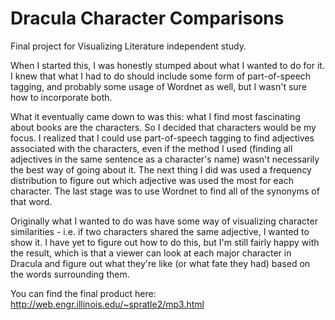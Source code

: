 Dracula Character Comparisons
============

Final project for Visualizing Literature independent study.

When I started this, I was honestly stumped about what I wanted to do for it.   I knew that what I had to do 
should include some form of part-of-speech tagging, and probably some usage of Wordnet as well, but I wasn't
sure how to incorporate both.

What it eventually came down to was this: what I find most fascinating about books are the characters.  So
I decided that characters would be my focus.  I realized that I could use part-of-speech tagging to find 
adjectives associated with the characters, even if the method I used (finding all adjectives in the same sentence
as a character's name) wasn't necessarily the best way of going about it.  The next thing I did was used a frequency
distribution to figure out which adjective was used the most for each character.  The last stage was to use Wordnet
to find all of the synonyms of that word.

Originally what I wanted to do was have some way of visualizing character similarities - i.e. if two characters shared the
same adjective, I wanted to show it.  I have yet to figure out how to do this, but I'm still fairly happy with
the result, which is that a viewer can look at each major character in Dracula and figure out what they're like (or 
what fate they had) based on the words surrounding them.  

You can find the final product here: http://web.engr.illinois.edu/~spratle2/mp3.html
